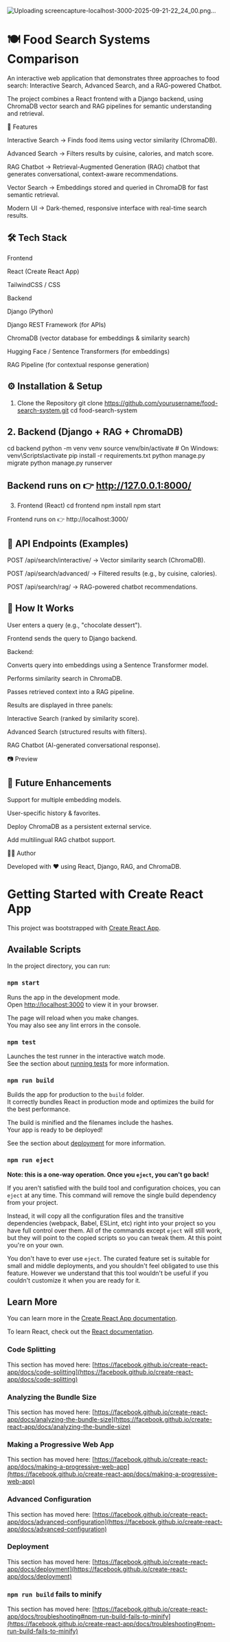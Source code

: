 ![Uploading screencapture-localhost-3000-2025-09-21-22_24_00.png…]()

# 🍽️ Food Search Systems Comparison

An interactive web application that demonstrates three approaches to food search: Interactive Search, Advanced Search, and a RAG-powered Chatbot.

The project combines a React frontend with a Django backend, using ChromaDB vector search and RAG pipelines for semantic understanding and retrieval.

🚀 Features

Interactive Search → Finds food items using vector similarity (ChromaDB).

Advanced Search → Filters results by cuisine, calories, and match score.

RAG Chatbot → Retrieval-Augmented Generation (RAG) chatbot that generates conversational, context-aware recommendations.

Vector Search → Embeddings stored and queried in ChromaDB for fast semantic retrieval.

Modern UI → Dark-themed, responsive interface with real-time search results.

## 🛠️ Tech Stack
Frontend

React (Create React App)

TailwindCSS / CSS

Backend

Django (Python)

Django REST Framework (for APIs)

ChromaDB (vector database for embeddings & similarity search)

Hugging Face / Sentence Transformers (for embeddings)

RAG Pipeline (for contextual response generation)

## ⚙️ Installation & Setup
1. Clone the Repository
git clone https://github.com/yourusername/food-search-system.git
cd food-search-system

## 2. Backend (Django + RAG + ChromaDB)
cd backend
python -m venv venv
source venv/bin/activate   # On Windows: venv\Scripts\activate
pip install -r requirements.txt
python manage.py migrate
python manage.py runserver


## Backend runs on 👉 http://127.0.0.1:8000/

3. Frontend (React)
cd frontend
npm install
npm start


Frontend runs on 👉 http://localhost:3000/

## 📡 API Endpoints (Examples)

POST /api/search/interactive/ → Vector similarity search (ChromaDB).

POST /api/search/advanced/ → Filtered results (e.g., by cuisine, calories).

POST /api/search/rag/ → RAG-powered chatbot recommendations.

## 📖 How It Works

User enters a query (e.g., "chocolate dessert").

Frontend sends the query to Django backend.

Backend:

Converts query into embeddings using a Sentence Transformer model.

Performs similarity search in ChromaDB.

Passes retrieved context into a RAG pipeline.

Results are displayed in three panels:

Interactive Search (ranked by similarity score).

Advanced Search (structured results with filters).

RAG Chatbot (AI-generated conversational response).

📷 Preview

## 📌 Future Enhancements

Support for multiple embedding models.

User-specific history & favorites.

Deploy ChromaDB as a persistent external service.

Add multilingual RAG chatbot support.

👨‍💻 Author

Developed with ❤️ using React, Django, RAG, and ChromaDB.

# Getting Started with Create React App

This project was bootstrapped with [Create React App](https://github.com/facebook/create-react-app).

## Available Scripts

In the project directory, you can run:

### `npm start`

Runs the app in the development mode.\
Open [http://localhost:3000](http://localhost:3000) to view it in your browser.

The page will reload when you make changes.\
You may also see any lint errors in the console.

### `npm test`

Launches the test runner in the interactive watch mode.\
See the section about [running tests](https://facebook.github.io/create-react-app/docs/running-tests) for more information.

### `npm run build`

Builds the app for production to the `build` folder.\
It correctly bundles React in production mode and optimizes the build for the best performance.

The build is minified and the filenames include the hashes.\
Your app is ready to be deployed!

See the section about [deployment](https://facebook.github.io/create-react-app/docs/deployment) for more information.

### `npm run eject`

**Note: this is a one-way operation. Once you `eject`, you can't go back!**

If you aren't satisfied with the build tool and configuration choices, you can `eject` at any time. This command will remove the single build dependency from your project.

Instead, it will copy all the configuration files and the transitive dependencies (webpack, Babel, ESLint, etc) right into your project so you have full control over them. All of the commands except `eject` will still work, but they will point to the copied scripts so you can tweak them. At this point you're on your own.

You don't have to ever use `eject`. The curated feature set is suitable for small and middle deployments, and you shouldn't feel obligated to use this feature. However we understand that this tool wouldn't be useful if you couldn't customize it when you are ready for it.

## Learn More

You can learn more in the [Create React App documentation](https://facebook.github.io/create-react-app/docs/getting-started).

To learn React, check out the [React documentation](https://reactjs.org/).

### Code Splitting

This section has moved here: [https://facebook.github.io/create-react-app/docs/code-splitting](https://facebook.github.io/create-react-app/docs/code-splitting)

### Analyzing the Bundle Size

This section has moved here: [https://facebook.github.io/create-react-app/docs/analyzing-the-bundle-size](https://facebook.github.io/create-react-app/docs/analyzing-the-bundle-size)

### Making a Progressive Web App

This section has moved here: [https://facebook.github.io/create-react-app/docs/making-a-progressive-web-app](https://facebook.github.io/create-react-app/docs/making-a-progressive-web-app)

### Advanced Configuration

This section has moved here: [https://facebook.github.io/create-react-app/docs/advanced-configuration](https://facebook.github.io/create-react-app/docs/advanced-configuration)

### Deployment

This section has moved here: [https://facebook.github.io/create-react-app/docs/deployment](https://facebook.github.io/create-react-app/docs/deployment)

### `npm run build` fails to minify

This section has moved here: [https://facebook.github.io/create-react-app/docs/troubleshooting#npm-run-build-fails-to-minify](https://facebook.github.io/create-react-app/docs/troubleshooting#npm-run-build-fails-to-minify)
